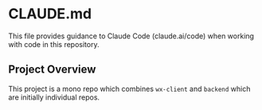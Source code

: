 # CLAUDE.md

This file provides guidance to Claude Code (claude.ai/code) when working with code in this repository.

## Project Overview

This project is a mono repo which combines `wx-client` and `backend` which are initially individual repos. 